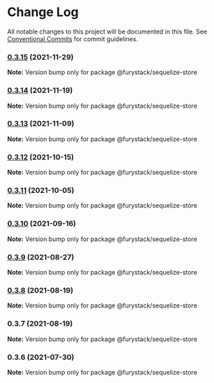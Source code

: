 # Change Log

All notable changes to this project will be documented in this file.
See [Conventional Commits](https://conventionalcommits.org) for commit guidelines.

### [0.3.15](https://github.com/furystack/core/compare/@furystack/sequelize-store@0.3.14...@furystack/sequelize-store@0.3.15) (2021-11-29)

**Note:** Version bump only for package @furystack/sequelize-store






### [0.3.14](https://github.com/furystack/core/compare/@furystack/sequelize-store@0.3.13...@furystack/sequelize-store@0.3.14) (2021-11-19)

**Note:** Version bump only for package @furystack/sequelize-store






### [0.3.13](https://github.com/furystack/core/compare/@furystack/sequelize-store@0.3.12...@furystack/sequelize-store@0.3.13) (2021-11-09)

**Note:** Version bump only for package @furystack/sequelize-store






### [0.3.12](https://github.com/furystack/core/compare/@furystack/sequelize-store@0.3.11...@furystack/sequelize-store@0.3.12) (2021-10-15)

**Note:** Version bump only for package @furystack/sequelize-store






### [0.3.11](https://github.com/furystack/core/compare/@furystack/sequelize-store@0.3.10...@furystack/sequelize-store@0.3.11) (2021-10-05)

**Note:** Version bump only for package @furystack/sequelize-store






### [0.3.10](https://github.com/furystack/core/compare/@furystack/sequelize-store@0.3.9...@furystack/sequelize-store@0.3.10) (2021-09-16)

**Note:** Version bump only for package @furystack/sequelize-store






### [0.3.9](https://github.com/furystack/core/compare/@furystack/sequelize-store@0.3.8...@furystack/sequelize-store@0.3.9) (2021-08-27)

**Note:** Version bump only for package @furystack/sequelize-store






### [0.3.8](https://github.com/furystack/core/compare/@furystack/sequelize-store@0.3.7...@furystack/sequelize-store@0.3.8) (2021-08-19)

**Note:** Version bump only for package @furystack/sequelize-store






### 0.3.7 (2021-08-19)

**Note:** Version bump only for package @furystack/sequelize-store






### 0.3.6 (2021-07-30)

**Note:** Version bump only for package @furystack/sequelize-store
